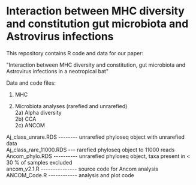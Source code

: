 # Interaction between MHC diversity and constitution gut microbiota and Astrovirus infections
This repository contains R code and data for our paper: 

"Interaction between MHC diversity and constitution, gut microbiota and Astrovirus infections in a neotropical bat"



Data and code files:

1) MHC


2) Microbiota analyses (rarefied and unrarefied) <br>
2a) Alpha diversity <br>
2b) CCA <br>
2c) ANCOM <br>

Aj_class_unrare.RDS -------- unrarefied phyloseq object with unrarefied data <br>
Aj_class_rare_11000.RDS --- rarefied phyloseq object to 11000 reads <br>
Ancom_phylo.RDS ---------- unrarefied phyloseq object, taxa present in < 30 %  of samples excluded <br>
ancom_v2.1.R --------------- source code for Ancom analysis <br>
ANCOM_Code.R ------------ analysis and plot code <br>
